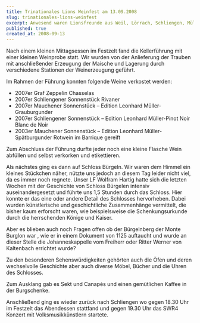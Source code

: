 ```yaml
---
title: Trinationales Lions Weinfest am 13.09.2008
slug: trinationales-lions-weinfest
excerpt: Anwesend waren Lionsfreunde aus Weil, Lörrach, Schliengen, Müllheim, Frankreich und der Schweiz (Basel, Luzern).
published: true
created_at: 2008-09-13
---
```


Nach einem kleinen Mittagsessen im Festzelt fand die Kellerführung mit einer kleinen Weinprobe statt. Wir wurden von der Anlieferung der Trauben mit anschließender Erzeugung der Maische und Lagerung durch verschiedene Stationen der Weinerzeugung geführt.

Im Rahmen der Führung konnten folgende Weine verkostet werden:

- 2007er Graf Zeppelin Chasselas
- 2007er Schliengener Sonnenstück Rivaner
- 2007er Mauchener Sonnenstück – Edition Leonhard Müller-Grauburgunder
- 2007er Schliengener Sonnenstück – Edition Leonhard Müller-Pinot Noir Blanc de Noir
- 2003er Mauchener Sonnenstück – Edition Leonhard Müller-Spätburgunder Rotwein im Barrique gereift

Zum Abschluss der Führung durfte jeder noch eine kleine Flasche Wein abfüllen und selbst verkorken und etikettieren.

Als nächstes ging es dann auf Schloss Bürgeln. Wir waren dem Himmel ein kleines Stückchen näher, nützte uns jedoch an diesem Tag leider nicht viel, da es immer noch regnete.
Unser LF Wolfram Hartig hatte sich die letzten Wochen mit der Geschichte von Schloss Bürgelen intensiv auseinandergesetzt und führte uns 1,5 Stunden durch das Schloss. Hier konnte er das eine oder andere Detail des Schlosses hervorheben. Dabei wurden künstlerische und geschichtliche Zusammenhänge vermittelt, die bisher kaum erforscht waren, wie beispielsweise die Schenkungsurkunde durch die herrschenden Könige und Kaiser.

Aber es blieben auch noch Fragen offen ob der Bürgelnberg der Monte Burglon war , wie er in einem Dokument von 1125 auftaucht und wurde an dieser Stelle die Johanneskappelle vom Freiherr oder Ritter Werner von Kaltenbach errichtet wurde?

Zu den besonderen Sehenswürdigkeiten gehörten auch die Öfen und deren wechselvolle Geschichte aber auch diverse Möbel, Bücher und die Uhren des Schlosses.

Zum Ausklang gab es Sekt und Canapės und einen gemütlichen Kaffee in der Burgschenke.

Anschließend ging es wieder zurück nach Schliengen wo gegen 18.30 Uhr im Festzelt das Abendessen stattfand und gegen 19.30 Uhr das SWR4 Konzert mit Volksmusikkünstlern startete.
